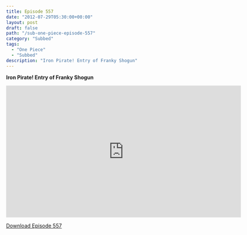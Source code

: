 ```yaml
---
title: Episode 557
date: "2012-07-29T05:30:00+00:00"
layout: post
draft: false
path: "/sub-one-piece-episode-557"
category: "Subbed"
tags:
  - "One Piece"
  - "Subbed"
description: "Iron Pirate! Entry of Franky Shogun"
---
```


**Iron Pirate! Entry of Franky Shogun**

<iframe width="640" height="360" src="https://www.rapidvideo.com/e/G6FRPFCKX4" frameborder="0" marginwidth=0 marginheight=0 scrolling=no allowfullscreen></iframe>

<a href="http://ouo.io/qs/eCodkFEQ?s=https://rapidvid.to/d/https://www.rapidvideo.com/e/G6FRPFCKX4">Download Episode 557</a>
